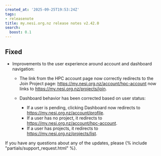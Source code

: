 ```yaml
---
created_at: '2025-09-25T19:53:24Z'
tags:
- releasenote
title: my.nesi.org.nz release notes v2.42.0
search:
  boost: 0.1
---
```


## Fixed
- Improvements to the user experience around account and dashboard navigation:
  - The link from the HPC account page now correctly redirects to the Join Project page: https://my.nesi.org.nz/account/hpc-account now links to https://my.nesi.org.nz/projects/join.

  - Dashboard behavior has been corrected based on user status:
    - If a user is pending, clicking Dashboard now redirects to https://my.nesi.org.nz/account/profile.
    - If a user has no project, it redirects to https://my.nesi.org.nz/account/hpc-account.
    - If a user has projects, it redirects to https://my.nesi.org.nz/projects/list.

If you have any questions about any of the updates, please
{% include "partials/support_request.html" %}.
